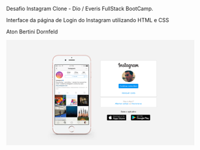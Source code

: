 Desafio Instagram Clone - Dio / Everis FullStack BootCamp.

Interface da página de Login do Instagram utilizando HTML e CSS
 
Aton Bertini Dornfeld 

![alt text](https://github.com/aton-py/instagram-clone-frontend/blob/master/instagram-clone-aton.png)
